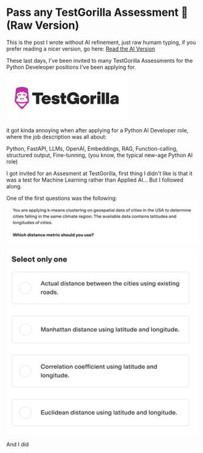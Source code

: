 # Pass any TestGorilla Assessment 🦍 (Raw Version)

This is the post I wrote without AI refinement, just raw humam typing, if you prefer reading a nicer version, go here: [Read the AI Version](testgorilla.md)

These last days, I've been invited to many TestGorilla Assessments for the Python Develeoper positions I've been applying for.

![TestGorilla Logo](media/testgorilla_logo.png)

it got kinda annoying when after applying for a Python AI Developer role, where the job description was all about:

Python, FastAPI, LLMs, OpenAI, Embeddings, RAG, Function-calling, structured output, Fine-tunning, (you know, the typical new-age Python AI role)

I got invited for an Assesment at TestGorilla, first thing I didn't like is that it was a test for Machine Learning rather than Applied AI... But I followed along.

One of the first questions was the following:
![First Question](media/testgorilla_question1.png)

![First Answer](media/testgorilla_answer1.png)

And I did